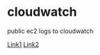 # cloudwatch

public ec2 logs to cloudwatch

[Link1](https://devopscube.com/how-to-setup-and-push-serverapplication-logs-to-aws-cloudwatch/)
[Link2](https://www.rapidspike.com/blog/how-to-send-log-files-to-aws-cloudwatch-ubuntu/)
